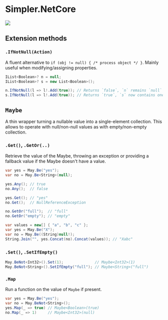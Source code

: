 # Simpler.NetCore

![](https://github.com/modo-lv/Simpler.NetCore/workflows/Tests/badge.svg)

## Extension methods

### `.IfNotNull(Action)`

A fluent alternative to `if (obj != null) { /* process object */ }`. Mainly useful when modifying/assigning properties.

```cs
IList<Boolean>? n = null;
IList<Boolean>? s = new List<Boolean>();

n.IfNotNull(l => l!.Add(true)); // Returns `false`, `n` remains `null`
s.IfNotNull(l => l!.Add(true)); // Returns `true`, `s` now contains one boolean element: `true`
```


## `Maybe`

A thin wrapper turning a nullable value into a single-element collection.
This allows to operate with null/non-null values as with empty/non-empty collection.

### `.Get()`, `.GetOr(..)`
Retrieve the value of the Maybe, throwing an exception or providing a fallback value if the Maybe doesn't have a value.  

```cs
var yes = May.Be("yes");
var no = May.Be<String>(null);

yes.Any(); // true
no.Any();  // false

yes.Get(); // "yes"
no.Get();  // NullReferenceException

no.GetOr("full");  // "full"
no.GetOr("empty"); // "empty"
```

```cs
var values = new[] { "a", "b", "c" };
var yes = May.Be("X");
var no = May.Be((String)null!);
String.Join("", yes.Concat(no).Concat(values)); // "Xabc"
```


### `.Set()`, `.SetIfEmpty()`
```cs
May.BeNot<Int32>().Set(1);              // Maybe<Int32>(1)
May.BeNot<String>().SetIfEmpty("full"); // Maybe<String>("full")
```


### `.Map`
Run a function on the value of `Maybe` if present.

```cs
var yes = May.Be("yes");
var no = May.BeNot<String>();
yes.Map(_ => true) // Maybe<Boolean>(true)
no.Map(_ => 1)     // Maybe<Int32>(null)
``` 